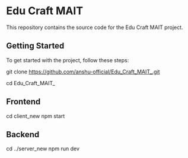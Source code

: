 

# Edu Craft MAIT

This repository contains the source code for the Edu Craft MAIT project.

## Getting Started

To get started with the project, follow these steps:

git clone https://github.com/anshu-official/Edu_Craft_MAIT_.git

cd Edu_Craft_MAIT_


## Frontend
cd client_new
npm start

## Backend
cd ../server_new
npm run dev
